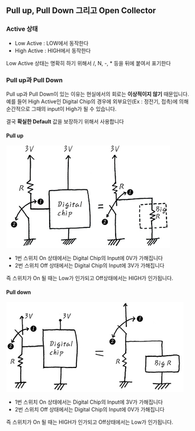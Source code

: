 ## Pull up, Pull Down 그리고 Open Collector

### Active 상태
* Low Active : LOW에서 동작한다
* High Active : HIGH에서 동작한다

Low Active 상태는 명확히 하기 위해서 /, N, -, * 등을 뒤에 붙여서 표기한다

### Pull up과 Pull Down

Pull up과 Pull Down이 있는 이유는 현실에서의 회로는 **이상적이지 않기** 때문입니다. 예를 들어 High Active인 Digital Chip의 경우에 외부요인(Ex : 정전기, 접촉)에 의해 순간적으로 그때의 input이 High가 될 수 있습니다.

결국 **확실한 Default** 값을 보장하기 위해서 사용합니다

#### Pull up
![](./LowActive_PullUp.jpg)
* 1번 스위치 On 상태에서는 Digital Chip의 Input에 0V가 가해집니다
* 2번 스위치 Off 상태에서는 Digital Chip의 Input에 3V가 가해집니다

즉 스위치가 On 될 때는 Low가 인가되고 Off상태에서는 HIGH가 인가됩니다.

#### Pull down
![](./HighActive_PullDown.jpg)
* 1번 스위치 On 상태에서는 Digital Chip의 Input에 3V가 가해집니다
* 2번 스위치 Off 상태에서는 Digital Chip의 Input에 0V가 가해집니다

즉 스위치가 On 될 때는 HIGH가 인가되고 Off상태에서는 Low가 인가됩니다.
